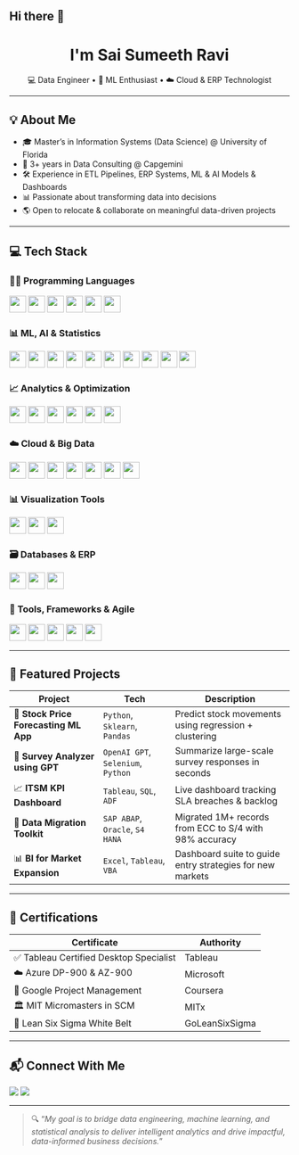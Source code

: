 ## Hi there 👋

<h1 align="center"> I'm Sai Sumeeth Ravi </h1>
<p align="center">
  💻 Data Engineer • 🧠 ML Enthusiast • ☁️ Cloud & ERP Technologist
</p>

---

## 💡 About Me

- 🎓 Master’s in Information Systems (Data Science) @ University of Florida  
- 💼 3+ years in Data Consulting @ Capgemini  
- 🛠️ Experience in ETL Pipelines, ERP Systems, ML & AI Models & Dashboards  
- 📊 Passionate about transforming data into decisions  
- 🌎 Open to relocate & collaborate on meaningful data-driven projects  

---

<h2>💻 Tech Stack</h2>

<h3>🧑‍💻 Programming Languages</h3>
<p>
  <img src="https://img.shields.io/badge/Python-3776AB?style=for-the-badge&logo=python&logoColor=white" height="30"/>
  <img src="https://img.shields.io/badge/R-276DC3?style=for-the-badge&logo=r&logoColor=white" height="30"/>
  <img src="https://img.shields.io/badge/SQL-005C84?style=for-the-badge&logo=sqlite&logoColor=white" height="30"/>
  <img src="https://img.shields.io/badge/Java-007396?style=for-the-badge&logo=java&logoColor=white" height="30"/>
  <img src="https://img.shields.io/badge/Scala-DC322F?style=for-the-badge&logo=scala&logoColor=white" height="30"/>
  <img src="https://img.shields.io/badge/MATLAB-0076A8?style=for-the-badge&logo=mathworks&logoColor=white" height="30"/>
</p>

<h3>📊 ML, AI & Statistics</h3>
<p>
  <img src="https://img.shields.io/badge/Scikit--Learn-F7931E?style=for-the-badge&logo=scikit-learn&logoColor=white" height="30"/>
  <img src="https://img.shields.io/badge/TensorFlow-FF6F00?style=for-the-badge&logo=tensorflow&logoColor=white" height="30"/>
  <img src="https://img.shields.io/badge/NLTK-009688?style=for-the-badge&logo=nltk&logoColor=white" height="30"/>
  <img src="https://img.shields.io/badge/BERT-4285F4?style=for-the-badge&logo=google&logoColor=white" height="30"/>
  <img src="https://img.shields.io/badge/OpenAI-412991?style=for-the-badge&logo=openai&logoColor=white" height="30"/>
  <img src="https://img.shields.io/badge/Numpy-013243?style=for-the-badge&logo=numpy&logoColor=white" height="30"/>
  <img src="https://img.shields.io/badge/Pandas-150458?style=for-the-badge&logo=pandas&logoColor=white" height="30"/>
  <img src="https://img.shields.io/badge/Jupyter-F37626?style=for-the-badge&logo=jupyter&logoColor=white" height="30"/>
  <img src="https://img.shields.io/badge/Matplotlib-11557C?style=for-the-badge&logo=matplotlib&logoColor=white" height="30"/>
  <img src="https://img.shields.io/badge/Seaborn-76B900?style=for-the-badge&logo=seaborn&logoColor=white" height="30"/>
</p>

<h3>📈 Analytics & Optimization</h3>
<p>
  <img src="https://img.shields.io/badge/Marketing%20Analytics-FF6F61?style=for-the-badge" height="30"/>
  <img src="https://img.shields.io/badge/A%2FB%20Testing-0072C6?style=for-the-badge" height="30"/>
  <img src="https://img.shields.io/badge/Supply%20Chain%20Analytics-5C6BC0?style=for-the-badge" height="30"/>
  <img src="https://img.shields.io/badge/Feature%20Engineering-00ACC1?style=for-the-badge" height="30"/>
  <img src="https://img.shields.io/badge/Regression%20Analysis-455A64?style=for-the-badge" height="30"/>
  <img src="https://img.shields.io/badge/Dimensionality%20Reduction-PCA-616161?style=for-the-badge" height="30"/>
</p>

<h3>☁️ Cloud & Big Data</h3>
<p>
  <img src="https://img.shields.io/badge/Azure-0078D4?style=for-the-badge&logo=microsoftazure&logoColor=white" height="30"/>
  <img src="https://img.shields.io/badge/AWS-232F3E?style=for-the-badge&logo=amazonaws&logoColor=white" height="30"/>
  <img src="https://img.shields.io/badge/Azure%20Data%20Factory-0078D4?style=for-the-badge&logo=microsoftazure&logoColor=white" height="30"/>
  <img src="https://img.shields.io/badge/Azure%20Synapse-0078D4?style=for-the-badge&logo=microsoftazure&logoColor=white" height="30"/>
  <img src="https://img.shields.io/badge/Hadoop-66CCFF?style=for-the-badge&logo=apachehadoop&logoColor=white" height="30"/>
  <img src="https://img.shields.io/badge/Spark-FDEE21?style=for-the-badge&logo=apachespark&logoColor=black" height="30"/>
  <img src="https://img.shields.io/badge/Hive-FCBA03?style=for-the-badge&logo=apachehive&logoColor=black" height="30"/>
</p>

<h3>📊 Visualization Tools</h3>
<p>
  <img src="https://img.shields.io/badge/Tableau-E97627?style=for-the-badge&logo=tableau&logoColor=white" height="30"/>
  <img src="https://img.shields.io/badge/Power%20BI-F2C811?style=for-the-badge&logo=powerbi&logoColor=black" height="30"/>
  <img src="https://img.shields.io/badge/Excel-217346?style=for-the-badge&logo=microsoftexcel&logoColor=white" height="30"/>
</p>

<h3>🗃️ Databases & ERP</h3>
<p>
  <img src="https://img.shields.io/badge/Oracle%20DB-F80000?style=for-the-badge&logo=oracle&logoColor=white" height="30"/>
  <img src="https://img.shields.io/badge/MySQL-4479A1?style=for-the-badge&logo=mysql&logoColor=white" height="30"/>
  <img src="https://img.shields.io/badge/SAP-0FAAFF?style=for-the-badge&logo=sap&logoColor=white" height="30"/>
</p>

<h3>🧰 Tools, Frameworks & Agile</h3>
<p>
  <img src="https://img.shields.io/badge/Selenium-43B02A?style=for-the-badge&logo=selenium&logoColor=white" height="30"/>
  <img src="https://img.shields.io/badge/Git-F05032?style=for-the-badge&logo=git&logoColor=white" height="30"/>
  <img src="https://img.shields.io/badge/GitHub-181717?style=for-the-badge&logo=github&logoColor=white" height="30"/>
  <img src="https://img.shields.io/badge/Jira-0052CC?style=for-the-badge&logo=jira&logoColor=white" height="30"/>
  <img src="https://img.shields.io/badge/Agile-Scrum?style=for-the-badge&logo=scrumalliance&logoColor=white&color=0079BF" height="30"/>
</p>



---

## 🚀 Featured Projects

| Project | Tech | Description |
|--------|------|-------------|
| 🔁 **Stock Price Forecasting ML App** | `Python`, `Sklearn`, `Pandas` | Predict stock movements using regression + clustering |
| 🤖 **Survey Analyzer using GPT** | `OpenAI GPT`, `Selenium`, `Python` | Summarize large-scale survey responses in seconds |
| 📈 **ITSM KPI Dashboard** | `Tableau`, `SQL`, `ADF` | Live dashboard tracking SLA breaches & backlog |
| 🔄 **Data Migration Toolkit** | `SAP ABAP`, `Oracle`, `S4 HANA` | Migrated 1M+ records from ECC to S/4 with 98% accuracy |
| 📊 **BI for Market Expansion** | `Excel`, `Tableau`, `VBA` | Dashboard suite to guide entry strategies for new markets |

---

## 📜 Certifications

| Certificate | Authority |
|-------------|-----------|
| ✅ Tableau Certified Desktop Specialist | Tableau |
| ☁️ Azure DP-900 & AZ-900 | Microsoft |
| 🧰 Google Project Management | Coursera |
| 🏛️ MIT Micromasters in SCM | MITx |
| 🎯 Lean Six Sigma White Belt | GoLeanSixSigma |

---

## 📬 Connect With Me

<p align="left">
  <a href="mailto:saisumeethr@gmail.com"><img src="https://img.shields.io/badge/-Email-black?style=flat&logo=gmail&logoColor=white"/></a>
  <a href="https://www.linkedin.com/in/sai-sumeeth-ravi-55124a165"><img src="https://img.shields.io/badge/-LinkedIn-blue?style=flat&logo=linkedin"/></a>
</p>

---

> 🔍 “*My goal is to bridge data engineering, machine learning, and statistical analysis to deliver intelligent analytics and drive impactful, data-informed business decisions.*”

